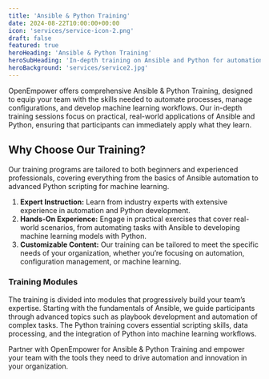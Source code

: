```yaml
---
title: 'Ansible & Python Training'
date: 2024-08-22T10:00:00+00:00
icon: 'services/service-icon-2.png'
draft: false
featured: true
heroHeading: 'Ansible & Python Training'
heroSubHeading: 'In-depth training on Ansible and Python for automation, configuration management, and machine learning workflows.'
heroBackground: 'services/service2.jpg'
---
```


OpenEmpower offers comprehensive Ansible & Python Training, designed to equip your team with the skills needed to automate processes, manage configurations, and develop machine learning workflows. Our in-depth training sessions focus on practical, real-world applications of Ansible and Python, ensuring that participants can immediately apply what they learn.

## Why Choose Our Training?

Our training programs are tailored to both beginners and experienced professionals, covering everything from the basics of Ansible automation to advanced Python scripting for machine learning.

1. **Expert Instruction:** Learn from industry experts with extensive experience in automation and Python development.
2. **Hands-On Experience:** Engage in practical exercises that cover real-world scenarios, from automating tasks with Ansible to developing machine learning models with Python.
3. **Customizable Content:** Our training can be tailored to meet the specific needs of your organization, whether you’re focusing on automation, configuration management, or machine learning.

### Training Modules

The training is divided into modules that progressively build your team’s expertise. Starting with the fundamentals of Ansible, we guide participants through advanced topics such as playbook development and automation of complex tasks. The Python training covers essential scripting skills, data processing, and the integration of Python into machine learning workflows.

Partner with OpenEmpower for Ansible & Python Training and empower your team with the tools they need to drive automation and innovation in your organization.

